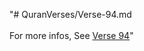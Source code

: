 "# QuranVerses/Verse-94.md <br> <br>For more infos, See [Verse 94](https://www.quranbookk.com/quran/search?q=94)"